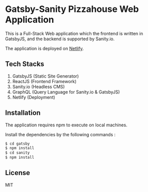 # Gatsby-Sanity Pizzahouse Web Application
This is a Full-Stack Web application which the frontend is written in GatsbyJS, and the backend is supported by Sanity.io. 

The application is deployed on [Netlify](https://peterhychan-gatsby-sanity-pizzahouse.netlify.app/).

## Tech Stacks
1. GatsbyJS (Static Site Generator)
2. ReactJS (Frontend Framework)
3. Sanity.io (Headless CMS)
4. GraphQL (Query Language for Sanity.io & GatsbyJS)
5. Netlify (Deployment)

## Installation
The application requires npm to execute on local machines.

Install the dependencies by the following commands :
```sh
$ cd gatsby
$ npm install
$ cd sanity
$ npm install
```

License
----
MIT




